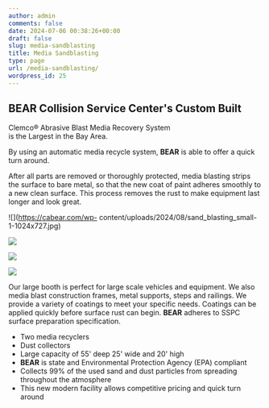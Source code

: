 ```yaml
---
author: admin
comments: false
date: 2024-07-06 00:38:26+00:00
draft: false
slug: media-sandblasting
title: Media Sandblasting
type: page
url: /media-sandblasting/
wordpress_id: 25
---
```


## BEAR Collision Service Center's Custom Built  
Clemco® Abrasive Blast Media Recovery System  
is the Largest in the Bay Area.

By using an automatic media recycle system, **BEAR** is able to offer a quick
turn around.

After all parts are removed or thoroughly protected, media blasting strips the
surface to bare metal, so that the new coat of paint adheres smoothly to a new
clean surface. This process removes the rust to make equipment last longer and
look great.

![](https://cabear.com/wp-
content/uploads/2024/08/sand_blasting_small-1-1024x727.jpg)

![](https://cabear.com/wp-content/uploads/2024/08/sandblasting-car-parts.jpg)

![](https://cabear.com/wp-content/uploads/2024/08/1-1024x768.jpg)

![](https://cabear.com/wp-content/uploads/2024/08/sand_blasting.png)

Our large booth is perfect for large scale vehicles and equipment. We also
media blast construction frames, metal supports, steps and railings. We
provide a variety of coatings to meet your specific needs. Coatings can be
applied quickly before surface rust can begin. **BEAR** adheres to SSPC
surface preparation specification.

  * Two media recyclers
  * Dust collectors
  * Large capacity of 55' deep 25' wide and 20' high
  * **BEAR** is state and Environmental Protection Agency (EPA) compliant
  * Collects 99% of the used sand and dust particles from spreading throughout the atmosphere
  * This new modern facility allows competitive pricing and quick turn around

  

  

